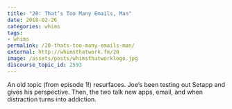 ```yaml
---
title: "20: That’s Too Many Emails, Man"
date: 2018-02-26
categories: whims
tags:
- whims
permalink: /20-thats-too-many-emails-man/
external: http://whimsthatwork.fm/20
image: /assets/posts/whimsthatworklogo.jpg
discourse_topic_id: 2593
---
```

An old topic (from episode 1!) resurfaces. Joe’s been testing out Setapp and gives his perspective. Then, the two talk new apps, email, and when distraction turns into addiction.
<!--more-->